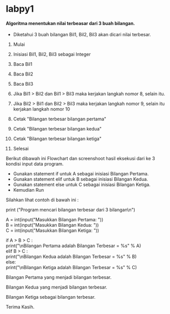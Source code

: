 # labpy1

#### Algoritma menentukan nilai terbeasar dari 3 buah bilangan.



- Diketahui 3 buah bilangan Bil1, Bil2, Bil3 akan dicari nilai terbesar.




1. Mulai

2. Inisiasi Bil1, Bil2, Bil3 sebagai Integer

3. Baca Bil1
4. Baca Bil2

5. Baca Bil3

6. Jika Bil1 > Bil2 dan Bil1 > Bil3 maka kerjakan langkah nomor 8, selain itu.

7. Jika Bil2 > Bil1 dan Bil2 > Bil3 maka kerjakan langkah nomor 9, selain itu kerjakan langkah nomor 10

8. Cetak "Bilangan terbesar bilangan pertama"

9. Cetak "Bilangan terbesar bilangan kedua"

10. Cetak "Bilangan terbesar bilangan ketiga"

11. Selesai



Berikut dibawah ini Flowchart dan screenshoot hasil eksekusi dari ke 3 kondisi input data program.


- Gunakan statement if untuk A sebagai inisiasi Bilangan Pertama.
- Gunakan statement elif untuk B sebagai inisiasi Bilangan Kedua.
- Gunakan statement else untuk C sebagai inisiasi Bilangan Ketiga.
- Kemudian Run

Silahkan lihat contoh di bawah ini :

print ("Program mencari bilangan terbesar dari 3 bilangan\n")

A = int(input("Masukkan Bilangan Pertama: "))                                                                                
B = int(input("Masukkan Bilangan Kedua: "))                                                                                            
C = int(input("Masukkan Bilangan Ketiga: "))    

if A > B > C :                                                                                                               
            print("\nBilangan Pertama adalah Bilangan Terbesar = %s" % A)                                                           
elif B > C :                                                                                                                 
            print("\nBilangan Kedua adalah  Bilangan Terbesar = %s" % B)                                                          
else:                                                                                                                        
            print("\nBilangan Ketiga adalah Bilangan Terbesar = %s" % C)                                                                 

Bilangan Pertama yang menjadi bilangan terbesar.


Bilangan Kedua yang menjadi bilangan terbesar.


Bilangan Ketiga sebagai bilangan terbesar.


Terima Kasih.




